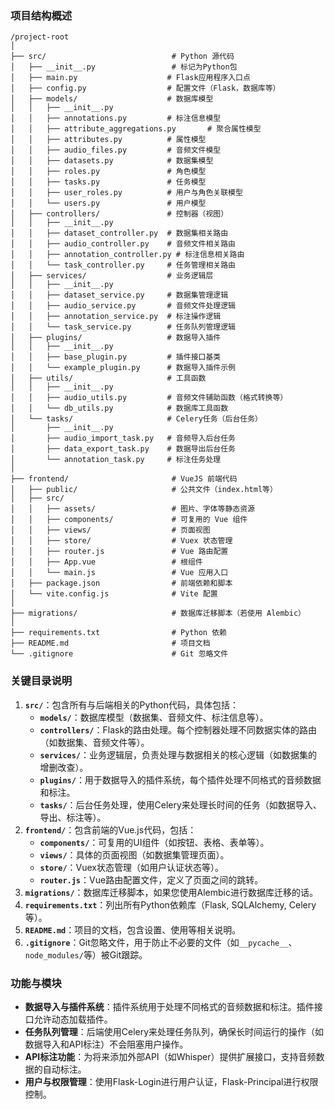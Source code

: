 ### **项目结构概述**

```
/project-root
│
├── src/                            # Python 源代码
│   ├── __init__.py                 # 标记为Python包
│   ├── main.py                    # Flask应用程序入口点
│   ├── config.py                  # 配置文件（Flask，数据库等）
│   ├── models/                    # 数据库模型
│   │   ├── __init__.py
│   │   ├── annotations.py         # 标注信息模型
│   │   ├── attribute_aggregations.py		# 聚合属性模型
│   │   ├── attributes.py          # 属性模型
│   │   ├── audio_files.py         # 音频文件模型
│   │   ├── datasets.py            # 数据集模型
│   │   ├── roles.py               # 角色模型
│   │   ├── tasks.py               # 任务模型
│   │   ├── user_roles.py          # 用户与角色关联模型
│   │   └── users.py               # 用户模型
│   ├── controllers/               # 控制器（视图）
│   │   ├── __init__.py
│   │   ├── dataset_controller.py  # 数据集相关路由
│   │   ├── audio_controller.py    # 音频文件相关路由
│   │   ├── annotation_controller.py # 标注信息相关路由
│   │   └── task_controller.py     # 任务管理相关路由
│   ├── services/                  # 业务逻辑层
│   │   ├── __init__.py
│   │   ├── dataset_service.py     # 数据集管理逻辑
│   │   ├── audio_service.py       # 音频文件处理逻辑
│   │   ├── annotation_service.py  # 标注操作逻辑
│   │   └── task_service.py        # 任务队列管理逻辑
│   ├── plugins/                   # 数据导入插件
│   │   ├── __init__.py
│   │   ├── base_plugin.py         # 插件接口基类
│   │   └── example_plugin.py      # 数据导入插件示例
│   ├── utils/                     # 工具函数
│   │   ├── __init__.py
│   │   ├── audio_utils.py         # 音频文件辅助函数（格式转换等）
│   │   └── db_utils.py            # 数据库工具函数
│   └── tasks/                     # Celery任务（后台任务）
│       ├── __init__.py
│       ├── audio_import_task.py   # 音频导入后台任务
│       ├── data_export_task.py    # 数据导出后台任务
│       └── annotation_task.py     # 标注任务处理
│
├── frontend/                       # VueJS 前端代码
│   ├── public/                     # 公共文件（index.html等）
│   ├── src/
│   │   ├── assets/                 # 图片、字体等静态资源
│   │   ├── components/             # 可复用的 Vue 组件
│   │   ├── views/                  # 页面视图
│   │   ├── store/                  # Vuex 状态管理
│   │   ├── router.js               # Vue 路由配置
│   │   ├── App.vue                 # 根组件
│   │   └── main.js                 # Vue 应用入口
│   ├── package.json                # 前端依赖和脚本
│   └── vite.config.js              # Vite 配置
│
├── migrations/                     # 数据库迁移脚本（若使用 Alembic）
│
├── requirements.txt                # Python 依赖
├── README.md                       # 项目文档
└── .gitignore                      # Git 忽略文件
```

### **关键目录说明**

1. **`src/`**：包含所有与后端相关的Python代码，具体包括：
   - **`models/`**：数据库模型（数据集、音频文件、标注信息等）。
   - **`controllers/`**：Flask的路由处理。每个控制器处理不同数据实体的路由（如数据集、音频文件等）。
   - **`services/`**：业务逻辑层，负责处理与数据相关的核心逻辑（如数据集的增删改查）。
   - **`plugins/`**：用于数据导入的插件系统，每个插件处理不同格式的音频数据和标注。
   - **`tasks/`**：后台任务处理，使用Celery来处理长时间的任务（如数据导入、导出、标注等）。
2. **`frontend/`**：包含前端的Vue.js代码，包括：
   - **`components/`**：可复用的UI组件（如按钮、表格、表单等）。
   - **`views/`**：具体的页面视图（如数据集管理页面）。
   - **`store/`**：Vuex状态管理（如用户认证状态等）。
   - **`router.js`**：Vue路由配置文件，定义了页面之间的跳转。
3. **`migrations/`**：数据库迁移脚本，如果您使用Alembic进行数据库迁移的话。
4. **`requirements.txt`**：列出所有Python依赖库（Flask, SQLAlchemy, Celery等）。
5. **`README.md`**：项目的文档，包含设置、使用等相关说明。
6. **`.gitignore`**：Git忽略文件，用于防止不必要的文件（如`__pycache__`、`node_modules/`等）被Git跟踪。

### **功能与模块**

- **数据导入与插件系统**：插件系统用于处理不同格式的音频数据和标注。插件接口允许动态加载插件。
- **任务队列管理**：后端使用Celery来处理任务队列，确保长时间运行的操作（如数据导入和API标注）不会阻塞用户操作。
- **API标注功能**：为将来添加外部API（如Whisper）提供扩展接口，支持音频数据的自动标注。
- **用户与权限管理**：使用Flask-Login进行用户认证，Flask-Principal进行权限控制。